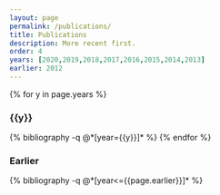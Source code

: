 ```yaml
---
layout: page
permalink: /publications/
title: Publications
description: More recent first.
order: 4
years: [2020,2019,2018,2017,2016,2015,2014,2013]
earlier: 2012
---
```


{% for y in page.years %}
  <h3 class="year">{{y}}</h3>
  {% bibliography  -q @*[year={{y}}]* %}
{% endfor %}

<h3 class="year">Earlier</h3>
{% bibliography  -q @*[year<={{page.earlier}}]* %}
